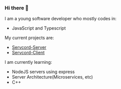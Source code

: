 ### Hi there 👋

<!--
**20PercentRendered/20PercentRendered** is a ✨ _special_ ✨ repository because its `README.md` (this file) appears on your GitHub profile.

Here are some ideas to get you started:

- 🔭 I’m currently working on ...
- 🌱 I’m currently learning ...
- 👯 I’m looking to collaborate on ...
- 🤔 I’m looking for help with ...
- 💬 Ask me about ...
- 📫 How to reach me: ...
- 😄 Pronouns: ...
- ⚡ Fun fact: ...
-->
I am a young software developer who mostly codes in:
- JavaScript and Typescript

My current projects are:
- [Servcord-Server](https://github.com/20PercentRendered/servcord-server)
- [Servcord-Client](https://github.com/20PercentRendered/servcord-client)

I am currently learning:
- NodeJS servers using express
- Server Architecture(Microservices, etc)
- C++
